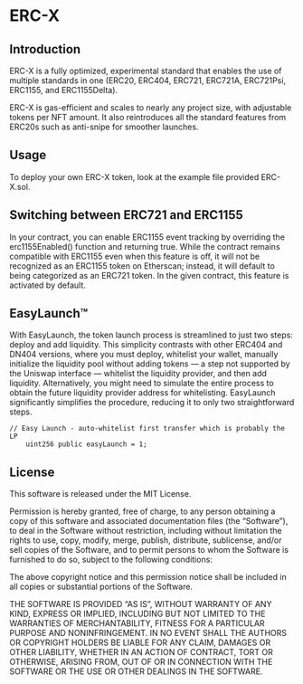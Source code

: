 # ERC-X

## Introduction

ERC-X is a fully optimized, experimental standard that enables the use of multiple standards in one (ERC20, ERC404, ERC721, ERC721A, ERC721Psi, ERC1155, and ERC1155Delta).

ERC-X is gas-efficient and scales to nearly any project size, with adjustable tokens per NFT amount. It also reintroduces all the standard features from ERC20s such as anti-snipe for smoother launches.

## Usage

To deploy your own ERC-X token, look at the example file provided ERC-X.sol.

## Switching between ERC721 and ERC1155

In your contract, you can enable ERC1155 event tracking by overriding the erc1155Enabled() function and returning true. While the contract remains compatible with ERC1155 even when this feature is off, it will not be recognized as an ERC1155 token on Etherscan; instead, it will default to being categorized as an ERC721 token. In the given contract, this feature is activated by default.

## EasyLaunch™

With EasyLaunch, the token launch process is streamlined to just two steps: deploy and add liquidity. This simplicity contrasts with other ERC404 and DN404 versions, where you must deploy, whitelist your wallet, manually initialize the liquidity pool without adding tokens — a step not supported by the Uniswap interface — whitelist the liquidity provider, and then add liquidity. Alternatively, you might need to simulate the entire process to obtain the future liquidity provider address for whitelisting. EasyLaunch significantly simplifies the procedure, reducing it to only two straightforward steps.

```
// Easy Launch - auto-whitelist first transfer which is probably the LP
    uint256 public easyLaunch = 1;
```

## License

This software is released under the MIT License.

Permission is hereby granted, free of charge, to any person obtaining a copy of this software and associated documentation files (the “Software”), to deal in the Software without restriction, including without limitation the rights to use, copy, modify, merge, publish, distribute, sublicense, and/or sell copies of the Software, and to permit persons to whom the Software is furnished to do so, subject to the following conditions:

The above copyright notice and this permission notice shall be included in all copies or substantial portions of the Software.

THE SOFTWARE IS PROVIDED “AS IS”, WITHOUT WARRANTY OF ANY KIND, EXPRESS OR IMPLIED, INCLUDING BUT NOT LIMITED TO THE WARRANTIES OF MERCHANTABILITY, FITNESS FOR A PARTICULAR PURPOSE AND NONINFRINGEMENT. IN NO EVENT SHALL THE AUTHORS OR COPYRIGHT HOLDERS BE LIABLE FOR ANY CLAIM, DAMAGES OR OTHER LIABILITY, WHETHER IN AN ACTION OF CONTRACT, TORT OR OTHERWISE, ARISING FROM, OUT OF OR IN CONNECTION WITH THE SOFTWARE OR THE USE OR OTHER DEALINGS IN THE SOFTWARE.
